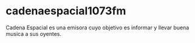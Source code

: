 # cadenaespacial1073fm
Cadena Espacial es una emisora cuyo objetivo es informar y llevar buena musica a sus oyentes.

